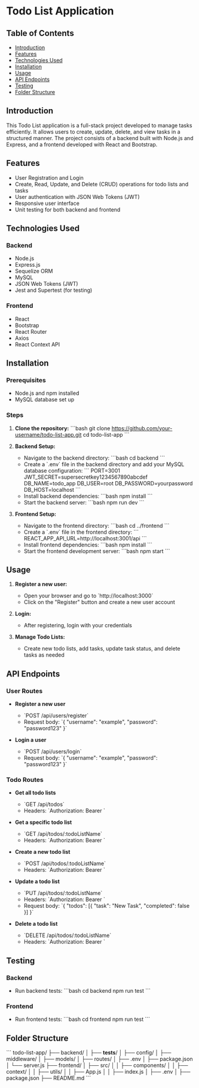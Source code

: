 
# Todo List Application

## Table of Contents

- [Introduction](#introduction)
- [Features](#features)
- [Technologies Used](#technologies-used)
- [Installation](#installation)
- [Usage](#usage)
- [API Endpoints](#api-endpoints)
- [Testing](#testing)
- [Folder Structure](#folder-structure)

## Introduction

This Todo List application is a full-stack project developed to manage tasks efficiently. It allows users to create, update, delete, and view tasks in a structured manner. The project consists of a backend built with Node.js and Express, and a frontend developed with React and Bootstrap.

## Features

- User Registration and Login
- Create, Read, Update, and Delete (CRUD) operations for todo lists and tasks
- User authentication with JSON Web Tokens (JWT)
- Responsive user interface
- Unit testing for both backend and frontend

## Technologies Used

### Backend

- Node.js
- Express.js
- Sequelize ORM
- MySQL
- JSON Web Tokens (JWT)
- Jest and Supertest (for testing)

### Frontend

- React
- Bootstrap
- React Router
- Axios
- React Context API

## Installation

### Prerequisites

- Node.js and npm installed
- MySQL database set up

### Steps

1. **Clone the repository:**
   \`\`\`bash
   git clone https://github.com/your-username/todo-list-app.git
   cd todo-list-app
   \`\`\`

2. **Backend Setup:**
   - Navigate to the backend directory:
     \`\`\`bash
     cd backend
     \`\`\`
   - Create a \`.env\` file in the backend directory and add your MySQL database configuration:
     \`\`\`
     PORT=3001
     JWT_SECRET=supersecretkey1234567890abcdef
     DB_NAME=todo_app
     DB_USER=root
     DB_PASSWORD=yourpassword
     DB_HOST=localhost
     \`\`\`
   - Install backend dependencies:
     \`\`\`bash
     npm install
     \`\`\`
   - Start the backend server:
     \`\`\`bash
     npm run dev
     \`\`\`

3. **Frontend Setup:**
   - Navigate to the frontend directory:
     \`\`\`bash
     cd ../frontend
     \`\`\`
   - Create a \`.env\` file in the frontend directory:
     \`\`\`
     REACT_APP_API_URL=http://localhost:3001/api
     \`\`\`
   - Install frontend dependencies:
     \`\`\`bash
     npm install
     \`\`\`
   - Start the frontend development server:
     \`\`\`bash
     npm start
     \`\`\`

## Usage

1. **Register a new user:**
   - Open your browser and go to \`http://localhost:3000\`
   - Click on the "Register" button and create a new user account

2. **Login:**
   - After registering, login with your credentials

3. **Manage Todo Lists:**
   - Create new todo lists, add tasks, update task status, and delete tasks as needed

## API Endpoints

### User Routes

- **Register a new user**
  - \`POST /api/users/register\`
  - Request body: \`{ "username": "example", "password": "password123" }\`
  
- **Login a user**
  - \`POST /api/users/login\`
  - Request body: \`{ "username": "example", "password": "password123" }\`

### Todo Routes

- **Get all todo lists**
  - \`GET /api/todos\`
  - Headers: \`Authorization: Bearer <token>\`
  
- **Get a specific todo list**
  - \`GET /api/todos/:todoListName\`
  - Headers: \`Authorization: Bearer <token>\`
  
- **Create a new todo list**
  - \`POST /api/todos/:todoListName\`
  - Headers: \`Authorization: Bearer <token>\`
  
- **Update a todo list**
  - \`PUT /api/todos/:todoListName\`
  - Headers: \`Authorization: Bearer <token>\`
  - Request body: \`{ "todos": [{ "task": "New Task", "completed": false }] }\`
  
- **Delete a todo list**
  - \`DELETE /api/todos/:todoListName\`
  - Headers: \`Authorization: Bearer <token>\`

## Testing

### Backend

- Run backend tests:
  \`\`\`bash
  cd backend
  npm run test
  \`\`\`

### Frontend

- Run frontend tests:
  \`\`\`bash
  cd frontend
  npm run test
  \`\`\`

## Folder Structure

\`\`\`
todo-list-app/
├── backend/
│   ├── __tests__/
│   ├── config/
│   ├── middleware/
│   ├── models/
│   ├── routes/
│   ├── .env
│   ├── package.json
│   └── server.js
├── frontend/
│   ├── src/
│   │   ├── components/
│   │   ├── context/
│   │   ├── utils/
│   │   ├── App.js
│   │   ├── index.js
│   ├── .env
│   ├── package.json
├── README.md
\`\`\`
